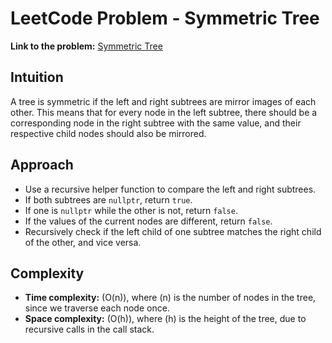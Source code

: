 # LeetCode Problem - Symmetric Tree

**Link to the problem:** [Symmetric Tree](https://leetcode.com/problems/symmetric-tree/)

## Intuition
A tree is symmetric if the left and right subtrees are mirror images of each other. This means that for every node in the left subtree, there should be a corresponding node in the right subtree with the same value, and their respective child nodes should also be mirrored.

## Approach
- Use a recursive helper function to compare the left and right subtrees.
- If both subtrees are `nullptr`, return `true`.
- If one is `nullptr` while the other is not, return `false`.
- If the values of the current nodes are different, return `false`.
- Recursively check if the left child of one subtree matches the right child of the other, and vice versa.

## Complexity
- **Time complexity:** \(O(n)\), where \(n\) is the number of nodes in the tree, since we traverse each node once.
- **Space complexity:** \(O(h)\), where \(h\) is the height of the tree, due to recursive calls in the call stack.
